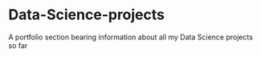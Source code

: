 # Data-Science-projects
A portfolio section bearing information about all my Data Science projects so far 
